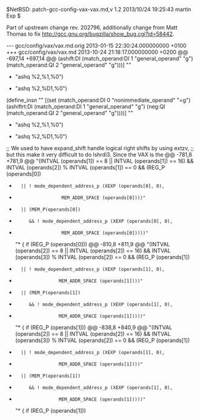 $NetBSD: patch-gcc-config-vax-vax.md,v 1.2 2013/10/24 19:25:43 martin Exp $

Part of upstream change rev. 202796, additionally change from Matt Thomas
to fix http://gcc.gnu.org/bugzilla/show_bug.cgi?id=58442.

--- gcc/config/vax/vax.md.orig	2013-01-15 22:30:24.000000000 +0100
+++ gcc/config/vax/vax.md	2013-10-24 21:18:17.000000000 +0200
@@ -697,14 +697,14 @@
 	(ashift:DI (match_operand:DI 1 "general_operand" "g")
 		   (match_operand:QI 2 "general_operand" "g")))]
   ""
-  "ashq %2,%1,%0")
+  "ashq %2,%D1,%0")
 
 (define_insn ""
   [(set (match_operand:DI 0 "nonimmediate_operand" "=g")
 	(ashiftrt:DI (match_operand:DI 1 "general_operand" "g")
 		     (neg:QI (match_operand:QI 2 "general_operand" "g"))))]
   ""
-  "ashq %2,%1,%0")
+  "ashq %2,%D1,%0")
 
 ;; We used to have expand_shift handle logical right shifts by using extzv,
 ;; but this make it very difficult to do lshrdi3.  Since the VAX is the
@@ -781,8 +781,9 @@
    "(INTVAL (operands[1]) == 8 || INTVAL (operands[1]) == 16)
    && INTVAL (operands[2]) % INTVAL (operands[1]) == 0
    && (REG_P (operands[0])
-       || ! mode_dependent_address_p (XEXP (operands[0], 0),
-				       MEM_ADDR_SPACE (operands[0])))"
+       || (MEM_P(operands[0])
+          && ! mode_dependent_address_p (XEXP (operands[0], 0),
+				       MEM_ADDR_SPACE (operands[0]))))"
   "*
 {
   if (REG_P (operands[0]))
@@ -810,8 +811,9 @@
   "(INTVAL (operands[2]) == 8 || INTVAL (operands[2]) == 16)
    && INTVAL (operands[3]) % INTVAL (operands[2]) == 0
    && (REG_P (operands[1])
-       || ! mode_dependent_address_p (XEXP (operands[1], 0),
-				      MEM_ADDR_SPACE (operands[1])))"
+       || (MEM_P(operands[1])
+          && ! mode_dependent_address_p (XEXP (operands[1], 0),
+				      MEM_ADDR_SPACE (operands[1]))))"
   "*
 {
   if (REG_P (operands[1]))
@@ -838,8 +840,9 @@
   "(INTVAL (operands[2]) == 8 || INTVAL (operands[2]) == 16)
    && INTVAL (operands[3]) % INTVAL (operands[2]) == 0
    && (REG_P (operands[1])
-       || ! mode_dependent_address_p (XEXP (operands[1], 0),
-				      MEM_ADDR_SPACE (operands[1])))"
+       || (MEM_P(operands[1])
+          && ! mode_dependent_address_p (XEXP (operands[1], 0),
+				      MEM_ADDR_SPACE (operands[1]))))"
   "*
 {
   if (REG_P (operands[1]))
